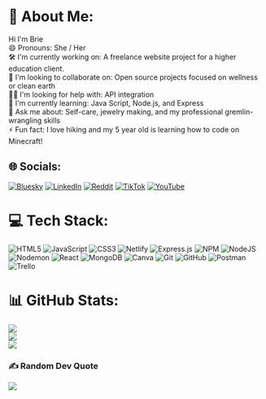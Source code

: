 # 💫 About Me:
Hi I'm Brie<br>😄 Pronouns: She / Her<br>🛠 I'm currently working on: A freelance website project for a higher education client.<br>🤝 I'm looking to collaborate on: Open source projects focused on wellness or clean earth  <br>🙋‍♀️ I'm looking for help with: API integration  <br>🌱 I'm currently learning: Java Script, Node.js, and Express<br>💬 Ask me about: Self-care, jewelry making, and my professional gremlin-wrangling skills<br>⚡ Fun fact: I love hiking and my 5 year old is learning how to code on Minecraft!


## 🌐 Socials:
[![Bluesky](https://img.shields.io/badge/bluesky-0285FF?style=for-the-badge&logo=bluesky&logoColor=%23FFFFFF)](https://bsky.app/profile/digital-flower.bsky.social) [![LinkedIn](https://img.shields.io/badge/LinkedIn-%230077B5.svg?logo=linkedin&logoColor=white)](https://www.linkedin.com/in/bsspann/) [![Reddit](https://img.shields.io/badge/Reddit-%23FF4500.svg?logo=Reddit&logoColor=white)](https://reddit.com/user/u/Wild_Ad5426) [![TikTok](https://img.shields.io/badge/TikTok-%23000000.svg?logo=TikTok&logoColor=white)](https://tiktok.com/@Digitalflower_) [![YouTube](https://img.shields.io/badge/YouTube-%23FF0000.svg?logo=YouTube&logoColor=white)](https://youtube.com/@Digital.Flower) 

# 💻 Tech Stack:
![HTML5](https://img.shields.io/badge/html5-%23E34F26.svg?style=for-the-badge&logo=html5&logoColor=white) ![JavaScript](https://img.shields.io/badge/javascript-%23323330.svg?style=for-the-badge&logo=javascript&logoColor=%23F7DF1E) ![CSS3](https://img.shields.io/badge/css3-%231572B6.svg?style=for-the-badge&logo=css3&logoColor=white) ![Netlify](https://img.shields.io/badge/netlify-%23000000.svg?style=for-the-badge&logo=netlify&logoColor=#00C7B7) ![Express.js](https://img.shields.io/badge/express.js-%23404d59.svg?style=for-the-badge&logo=express&logoColor=%2361DAFB) ![NPM](https://img.shields.io/badge/NPM-%23CB3837.svg?style=for-the-badge&logo=npm&logoColor=white) ![NodeJS](https://img.shields.io/badge/node.js-6DA55F?style=for-the-badge&logo=node.js&logoColor=white) ![Nodemon](https://img.shields.io/badge/NODEMON-%23323330.svg?style=for-the-badge&logo=nodemon&logoColor=%BBDEAD) ![React](https://img.shields.io/badge/react-%2320232a.svg?style=for-the-badge&logo=react&logoColor=%2361DAFB) ![MongoDB](https://img.shields.io/badge/MongoDB-%234ea94b.svg?style=for-the-badge&logo=mongodb&logoColor=white) ![Canva](https://img.shields.io/badge/Canva-%2300C4CC.svg?style=for-the-badge&logo=Canva&logoColor=white) ![Git](https://img.shields.io/badge/git-%23F05033.svg?style=for-the-badge&logo=git&logoColor=white) ![GitHub](https://img.shields.io/badge/github-%23121011.svg?style=for-the-badge&logo=github&logoColor=white) ![Postman](https://img.shields.io/badge/Postman-FF6C37?style=for-the-badge&logo=postman&logoColor=white) ![Trello](https://img.shields.io/badge/Trello-%23026AA7.svg?style=for-the-badge&logo=Trello&logoColor=white)
# 📊 GitHub Stats:
![](https://github-readme-stats.vercel.app/api?username=bsg6&theme=dark&hide_border=false&include_all_commits=true&count_private=true)<br/>
![](https://nirzak-streak-stats.vercel.app/?user=bsg6&theme=dark&hide_border=false)<br/>
![](https://github-readme-stats.vercel.app/api/top-langs/?username=bsg6&theme=dark&hide_border=false&include_all_commits=true&count_private=true&layout=compact)

### ✍️ Random Dev Quote
![](https://quotes-github-readme.vercel.app/api?type=horizontal&theme=merko)

<!-- Proudly created with GPRM ( https://gprm.itsvg.in ) -->
